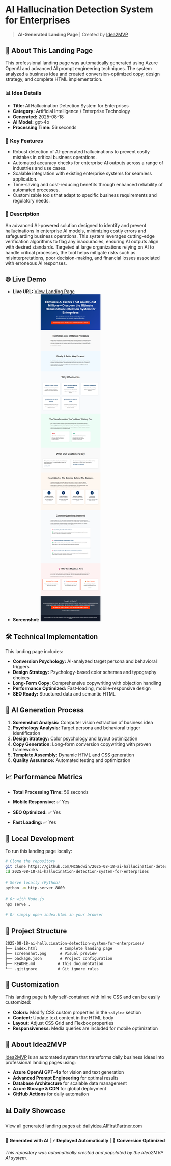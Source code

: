 # AI Hallucination Detection System for Enterprises

> **AI-Generated Landing Page** | Created by [Idea2MVP](https://github.com/MCSEdwin/Idea2MVP)

## 🚀 About This Landing Page

This professional landing page was automatically generated using Azure OpenAI and advanced AI prompt engineering techniques. The system analyzed a business idea and created conversion-optimized copy, design strategy, and complete HTML implementation.

### 📊 Idea Details

- **Title:** AI Hallucination Detection System for Enterprises
- **Category:** Artificial Intelligence / Enterprise Technology
- **Generated:** 2025-08-18
- **AI Model:** gpt-4o
- **Processing Time:** 56 seconds

### 🎯 Key Features

- Robust detection of AI-generated hallucinations to prevent costly mistakes in critical business operations.
- Automated accuracy checks for enterprise AI outputs across a range of industries and use cases.
- Scalable integration with existing enterprise systems for seamless application.
- Time-saving and cost-reducing benefits through enhanced reliability of automated processes.
- Customizable tools that adapt to specific business requirements and regulatory needs.

### 📝 Description

An advanced AI-powered solution designed to identify and prevent hallucinations in enterprise AI models, minimizing costly errors and safeguarding business operations. This system leverages cutting-edge verification algorithms to flag any inaccuracies, ensuring AI outputs align with desired standards. Targeted at large organizations relying on AI to handle critical processes, the tool helps mitigate risks such as misinterpretations, poor decision-making, and financial losses associated with erroneous AI responses.

## 🌐 Live Demo

- **Live URL:** [View Landing Page](https://dailyidea.AIFirstPartner.com/daily-ideas/2025-08-18/index.html)
- **Screenshot:** ![Landing Page Preview](./screenshot.png)

## 🛠️ Technical Implementation

This landing page includes:

- **Conversion Psychology:** AI-analyzed target persona and behavioral triggers
- **Design Strategy:** Psychology-based color schemes and typography choices
- **Long-Form Copy:** Comprehensive copywriting with objection handling
- **Performance Optimized:** Fast-loading, mobile-responsive design
- **SEO Ready:** Structured data and semantic HTML

## 🤖 AI Generation Process

1. **Screenshot Analysis:** Computer vision extraction of business idea
2. **Psychology Analysis:** Target persona and behavioral trigger identification
3. **Design Strategy:** Color psychology and layout optimization
4. **Copy Generation:** Long-form conversion copywriting with proven frameworks
5. **Template Assembly:** Dynamic HTML and CSS generation
6. **Quality Assurance:** Automated testing and optimization

## 📈 Performance Metrics

- **Total Processing Time:** 56 seconds

- **Mobile Responsive:** ✅ Yes
- **SEO Optimized:** ✅ Yes
- **Fast Loading:** ✅ Yes

## 🔧 Local Development

To run this landing page locally:

```bash
# Clone the repository
git clone https://github.com/MCSEdwin/2025-08-18-ai-hallucination-detection-system-for-enterprises.git
cd 2025-08-18-ai-hallucination-detection-system-for-enterprises

# Serve locally (Python)
python -m http.server 8000

# Or with Node.js
npx serve .

# Or simply open index.html in your browser
```

## 📄 Project Structure

```
2025-08-18-ai-hallucination-detection-system-for-enterprises/
├── index.html          # Complete landing page
├── screenshot.png      # Visual preview
├── package.json        # Project configuration
├── README.md          # This documentation
└── .gitignore         # Git ignore rules
```

## 🎨 Customization

This landing page is fully self-contained with inline CSS and can be easily customized:

- **Colors:** Modify CSS custom properties in the `<style>` section
- **Content:** Update text content in the HTML body
- **Layout:** Adjust CSS Grid and Flexbox properties
- **Responsiveness:** Media queries are included for mobile optimization

## 🌟 About Idea2MVP

[Idea2MVP](https://github.com/MCSEdwin/Idea2MVP) is an automated system that transforms daily business ideas into professional landing pages using:

- **Azure OpenAI GPT-4o** for vision and text generation
- **Advanced Prompt Engineering** for optimal results
- **Database Architecture** for scalable data management  
- **Azure Storage & CDN** for global deployment
- **GitHub Actions** for daily automation

## 📊 Daily Showcase

View all generated landing pages at: [dailyidea.AIFirstPartner.com](https://dailyidea.AIFirstPartner.com)

---

🤖 **Generated with AI** | ⚡ **Deployed Automatically** | 🎯 **Conversion Optimized**

*This repository was automatically created and populated by the Idea2MVP AI system.*